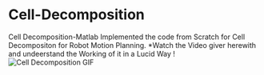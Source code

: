 # Cell-Decomposition
Cell Decomposition-Matlab
Implemented the code from Scratch for Cell Decompositon for Robot Motion Planning.
*Watch the Video giver herewith and undeerstand the Working of it in a Lucid Way !
![Cell Decomposition GIF](https://user-images.githubusercontent.com/37467941/114524927-46e46280-9c63-11eb-8fb6-f4d527176982.gif)
